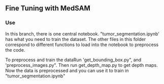 ## Fine Tuning with MedSAM 

### Use 

In this branch, there is one central notebook.  "tumor_segmentation.ipynb' has what you need to train the dataset. The other files in this folder correspond to different functions to load into the notebook to preprocess the code. 

To  preprocess and train the dataRun 'get_bounding_box.py", and 'preprocess_images.py". Then run get_depth_map.py to get depth maps. Now the data is preprocessed and you can use it to train in "tumor_segmentation.ipynb"
